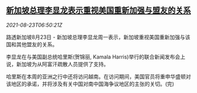 <!--1629702062000-->
[新加坡总理李显龙表示重视美国重新加强与盟友的关系](https://cn.reuters.com/article/singapore-usa-relations-0823-mon-idCNKBS2FO0HE)
------

<div><i>2021-08-23T06:50:21Z</i></div><p>路透新加坡8月23日 - 新加坡总理李显龙周一表示，新加坡重视美国重新加强与该国和其他盟友的关系。</p><p>李显龙在与美国副总统哈里斯(贺锦丽, Kamala Harris)举行的联合新闻发布会上说，新加坡为从阿富汗疏散人员提供了支持。</p><p>哈里斯在本周的亚洲之行中还将访问越南。在访问期间，美国官员将重申华盛顿对该地区的承诺，并将涉及有关中国对南中国海争议地区的主张的关切。(完)</p>
